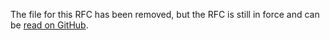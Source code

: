 The file for this RFC has been removed, but the RFC is still in force and can be [read on GitHub](https://github.com/rust-lang/rfcs/blob/d046f391fa560839af3569be5b13b477a5aa29f9/text/0601-replace-be-with-become.md).
